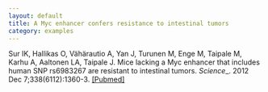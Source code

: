 ```yaml
---
layout: default
title: A Myc enhancer confers resistance to intestinal tumors
category: examples
---
```


Sur IK, Hallikas O, Vähärautio A, Yan J, Turunen M, Enge M, Taipale M, Karhu A, Aaltonen LA, Taipale J. Mice lacking a Myc enhancer that includes human SNP rs6983267 are resistant to intestinal tumors. _Science__. 2012 Dec 7;338(6112):1360-3. <a class="pubmed-link" href="http://www.ncbi.nlm.nih.gov/pubmed/23118011" target="_blank">[Pubmed]</a></p>

